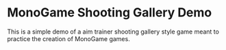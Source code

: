 # MonoGame Shooting Gallery Demo
This is a simple demo of a aim trainer shooting gallery style game meant to practice the creation of MonoGame games.
